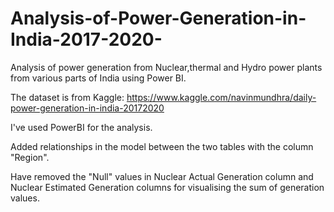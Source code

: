 # Analysis-of-Power-Generation-in-India-2017-2020-
Analysis of power generation from Nuclear,thermal and Hydro power plants from various parts of India using Power BI.

The dataset is from Kaggle: https://www.kaggle.com/navinmundhra/daily-power-generation-in-india-20172020

I've used PowerBI for the analysis.

Added relationships in the model between the two tables with the column "Region".

Have removed the "Null" values in Nuclear Actual Generation column and Nuclear Estimated Generation columns for visualising the sum of generation values.

